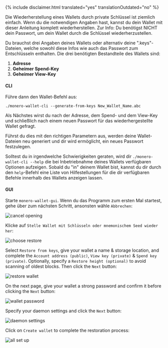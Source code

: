 {% include disclaimer.html translated="yes" translationOutdated="no" %}

Die Wiederherstellung eines Wallets durch private Schlüssel ist ziemlich
einfach. Wenn du die notwendigen Angaben hast, kannst du dein Wallet mit
dieser Anleitung komplett wiederherstellen. Zur Info: Du benötigst NICHT
dein Passwort, um dein Wallet durch die Schlüssel wiederherzustellen.

Du brauchst drei Angaben deines Wallets oder alternativ deine
".keys"-Dateien, welche sowohl diese Infos wie auch das Passwort zum
Entschlüsseln enthalten. Die drei benötigten Bestandteile des Wallets sind:

1. **Adresse**
2. **Geheimer Spend-Key**
3. **Geheimer View-Key**


#### CLI

Führe dann den Wallet-Befehl aus:

`./monero-wallet-cli --generate-from-keys New_Wallet_Name.abc`

Als Nächstes wirst du nach der Adresse, dem Spend- und dem View-Key und
schließlich nach einem neuen Passwort für das wiederhergestellte Wallet
gefragt.

Führst du dies mit den richtigen Parametern aus, werden deine Wallet-Dateien
neu generiert und dir wird ermöglicht, ein neues Passwort festzulegen.

Solltest du in irgendwelche Schwierigkeiten geraten, wird dir
`./monero-wallet-cli --help` die bei Inbetriebnahme deines Wallets
verfügbaren Optionen aufzeigen. Sobald du "in" deinem Wallet bist, kannst du
dir durch den `help`-Befehl eine Liste von Hilfestellungen für die dir
verfügbaren Befehle innerhalb des Wallets anzeigen lassen.

#### GUI

Starte `monero-wallet-gui`. Wenn du das Programm zum ersten Mal startest,
gehe über zum nächsten Schritt, ansonsten wähle `Abbrechen`:

![cancel
opening](/img/resources/user-guides/en/restore_from_keys/cancel-opening.avif)

Klicke auf `Stelle Wallet mit Schlüsseln oder mnemonischem Seed wieder her`:

![choose
restore](/img/resources/user-guides/en/restore_from_keys/choose-restore.avif)

Select `Restore from keys`, give your wallet a name & storage location, and
complete the `Account address (public)`, `View key (private)` & `Spend key
(private)`. Optionally, specify a `Restore height (optional)` to avoid
scanning of oldest blocks. Then click the `Next` button:

![restore
wallet](/img/resources/user-guides/en/restore_from_keys/restore-wallet.avif)

On the next page, give your wallet a strong password and confirm it before
clicking the `Next` button:

![wallet
password](/img/resources/user-guides/en/restore_from_keys/wallet-password.avif)

Specify your daemon settings and click the `Next` button:

![daemon
settings](/img/resources/user-guides/en/restore_from_keys/daemon-settings.avif)

Click on `Create wallet` to complete the restoration process:

![all set
up](/img/resources/user-guides/en/restore_from_keys/all-set-up.avif)

